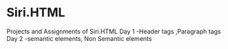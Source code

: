 # Siri.HTML
Projects and Assignments of Siri.HTML
Day 1 -Header tags ,Paragraph tags
Day 2 -semantic elements, Non Semantic elements

